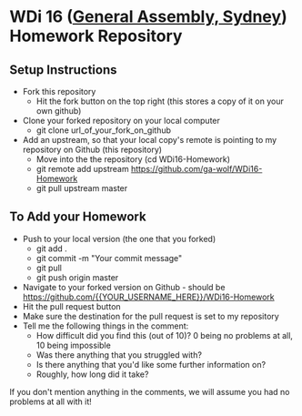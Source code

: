 # WDi 16 ([General Assembly, Sydney](https://generalassemb.ly/sydney)) Homework Repository

## Setup Instructions

- Fork this repository
    + Hit the fork button on the top right (this stores a copy of it on your own github)
- Clone your forked repository on your local computer
    + git clone url_of_your_fork_on_github
- Add an upstream, so that your local copy's remote is pointing to my repository on Github (this repository)
    + Move into the the repository (cd WDi16-Homework)
    + git remote add upstream https://github.com/ga-wolf/WDi16-Homework
    + git pull upstream master

## To Add your Homework

- Push to your local version (the one that you forked)
    + git add .
    + git commit -m "Your commit message"
    + git pull
    + git push origin master
- Navigate to your forked version on Github - should be https://github.com/{{YOUR_USERNAME_HERE}}/WDi16-Homework
- Hit the pull request button
- Make sure the destination for the pull request is set to my repository
- Tell me the following things in the comment:
    + How difficult did you find this (out of 10)? 0 being no problems at all, 10 being impossible
    + Was there anything that you struggled with?
    + Is there anything that you'd like some further information on?
    + Roughly, how long did it take?

If you don't mention anything in the comments, we will assume you had no problems at all with it!
